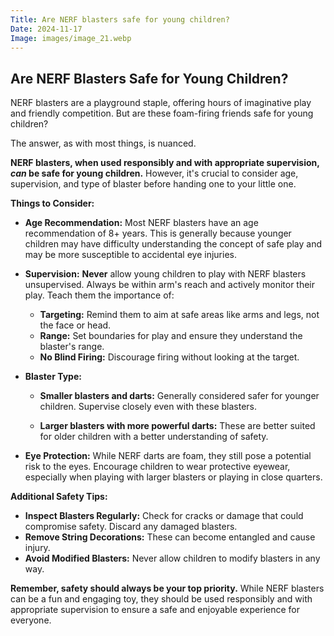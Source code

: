 ```yaml
---
Title: Are NERF blasters safe for young children?
Date: 2024-11-17
Image: images/image_21.webp
---
```


##  Are NERF Blasters Safe for Young Children?

NERF blasters are a playground staple, offering hours of imaginative play and friendly competition. But are these foam-firing friends safe for young children? 

The answer, as with most things, is nuanced.  

**NERF blasters, when used responsibly and with appropriate supervision, *can* be safe for young children.** However, it's crucial to consider age, supervision, and type of blaster before handing one to your little one.

**Things to Consider:**

* **Age Recommendation:** Most NERF blasters have an age recommendation of 8+ years. This is generally because younger children may have difficulty understanding the concept of safe play and may be more susceptible to accidental eye injuries.
* **Supervision:** **Never** allow young children to play with NERF blasters unsupervised. Always be within arm's reach and actively monitor their play. Teach them the importance of:
    * **Targeting:** Remind them to aim at safe areas like arms and legs, not the face or head.
    * **Range:** Set boundaries for play and ensure they understand the blaster's range.
    * **No Blind Firing:** Discourage firing without looking at the target.
* **Blaster Type:**

    * **Smaller blasters and darts:**  Generally considered safer for younger children. Supervise closely even with these blasters.

    * **Larger blasters with more powerful darts:** These are better suited for older children with a better understanding of safety.

* **Eye Protection:** While NERF darts are foam, they still pose a potential risk to the eyes. Encourage children to wear protective eyewear, especially when playing with larger blasters or playing in close quarters.

 **Additional Safety Tips:**

* **Inspect Blasters Regularly:** Check for cracks or damage that could compromise safety. Discard any damaged blasters.
* **Remove String Decorations:**  These can become entangled and cause injury.
* **Avoid Modified Blasters:** Never allow children to modify blasters in any way.

**Remember, safety should always be your top priority.** While NERF blasters can be a fun and engaging toy, they should be used responsibly and with appropriate supervision to ensure a safe and enjoyable experience for everyone.
 
